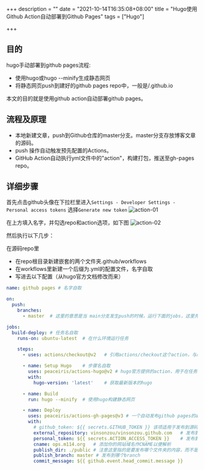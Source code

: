+++
description = ""
date = "2021-10-14T16:35:08+08:00"
title = "Hugo使用Github Action自动部署到Github Pages"
tags = ["Hugo"]

+++

## 目的

hugo手动部署到github pages流程:
- 使用hugo或hugo --minify生成静态网页
- 将静态网页push到建好的github pages repo中，一般是<username>/<username>.github.io

本文的目的就是使用github action自动部署github pages。

## 流程及原理

- 本地新建文章，push到Github仓库的master分支。master分支存放博客文章的源码。
- push 操作自动触发预先配置的Actions。
- GitHub Action自动执行yml文件中的"action"，构建打包，推送至gh-pages repo。

## 详细步骤

首先点击github头像在下拉栏里进入`Settings - Developer Settings - Personal access tokens`
选择`Generate new token`
![action-01](/img/github-action-01.png)

在上方填入名字，并勾选repo和action选项，如下图
![action-02](/img/github-action-02.png)

然后执行以下几步：

在源码repo里
- 在repo根目录新建嵌套的两个文件夹.github/workflows
- 在workflows里新建一个后缀为.yml的配置文件，名字自取
- 写进去以下配置（从hugo官方文档修改而来）

```yml
name: github pages # 名字自取

on:
  push:
    branches:
      - master  # 这里的意思是当 main分支发生push的时候，运行下面的jobs，这里先改为github-actions

jobs:
  build-deploy: # 任务名自取
    runs-on: ubuntu-latest	# 在什么环境运行任务

    steps:
      - uses: actions/checkout@v2	# 引用actions/checkout这个action，与所在的github仓库同名

      - name: Setup Hugo	# 步骤名自取
        uses: peaceiris/actions-hugo@v2	# hugo官方提供的action，用于在任务环境中获取hugo
        with:
          hugo-version: 'latest'	# 获取最新版本的hugo

      - name: Build
        run: hugo --minify	# 使用hugo构建静态网页

      - name: Deploy
        uses: peaceiris/actions-gh-pages@v3	# 一个自动发布github pages的action
        with:
          # github_token: ${{ secrets.GITHUB_TOKEN }} 该项适用于发布到源码相同repo的情况，不能用于发布到其他repo
          external_repository: vinsonzou/vinsonzou.github.com	# 发布到哪个repo
          personal_token: ${{ secrets.ACTION_ACCESS_TOKEN }}	# 发布到其他repo需要提供上面生成的personal access token
          cname: ops.m114.org   # 添加你的网站域名作CNAME以便解析
          publish_dir: ./public	# 注意这里指的是要发布哪个文件夹的内容，而不是指发布到目的仓库的什么位置，因为hugo默认生成静态网页到public文件夹，所以这里发布public文件夹里的内容
          publish_branch: master # 发布到哪个branch
          commit_message: ${{ github.event.head_commit.message }}
```
